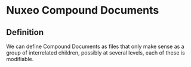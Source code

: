 # Nuxeo Compound Documents

## Definition

We can define Compound Documents as files that only make sense as a group of interrelated children, possibly at several levels, each of these is modifiable.
